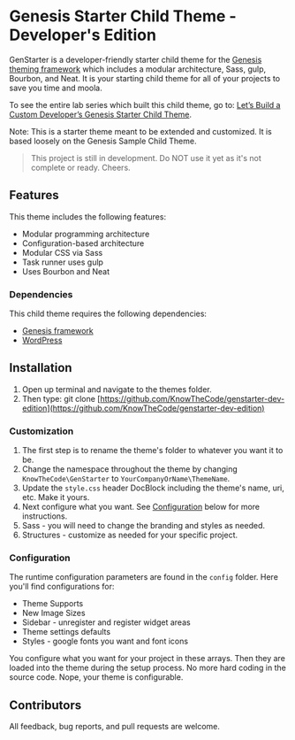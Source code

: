 # Genesis Starter Child Theme - Developer's Edition

GenStarter is a developer-friendly starter child theme for the [Genesis theming framework](http://my.studiopress.com/themes/genesis/) which includes a modular architecture, Sass, gulp, Bourbon, and Neat.  It is your starting child theme for all of your projects to save you time and moola. 

To see the entire lab series which built this child theme, go to: [Let’s Build a Custom Developer’s Genesis Starter Child Theme](https://knowthecode.io/labs-guide/lets-build-custom-developers-genesis-starter-child-theme).

Note:  This is a starter theme meant to be extended and customized.  It is based loosely on the Genesis Sample Child Theme.

>This project is still in development.  Do NOT use it yet as it's not complete or ready. Cheers.

## Features

This theme includes the following features:

- Modular programming architecture
- Configuration-based architecture
- Modular CSS via Sass
- Task runner uses gulp
- Uses Bourbon and Neat

### Dependencies

This child theme requires the following dependencies:

- [Genesis framework](http://my.studiopress.com/themes/genesis/)
- [WordPress](https://wordpress.org/download/)

## Installation

1. Open up terminal and navigate to the themes folder.
2. Then type: git clone [https://github.com/KnowTheCode/genstarter-dev-edition](https://github.com/KnowTheCode/genstarter-dev-edition)

### Customization

1. The first step is to rename the theme's folder to whatever you want it to be. 
2. Change the namespace throughout the theme by changing `KnowTheCode\GenStarter` to `YourCompanyOrName\ThemeName`.
3. Update the `style.css` header DocBlock including the theme's name, uri, etc.  Make it yours.
4. Next configure what you want.  See [Configuration](#configuration) below for more instructions.
5. Sass - you will need to change the branding and styles as needed.
6. Structures - customize as needed for your specific project.

### Configuration

The runtime configuration parameters are found in the `config` folder.  Here you'll find configurations for:

- Theme Supports
- New Image Sizes
- Sidebar - unregister and register widget areas
- Theme settings defaults
- Styles - google fonts you want and font icons

You configure what you want for your project in these arrays.  Then they are loaded into the theme during the setup process.  No more hard coding in the source code.  Nope, your theme is configurable.

## Contributors

All feedback, bug reports, and pull requests are welcome.